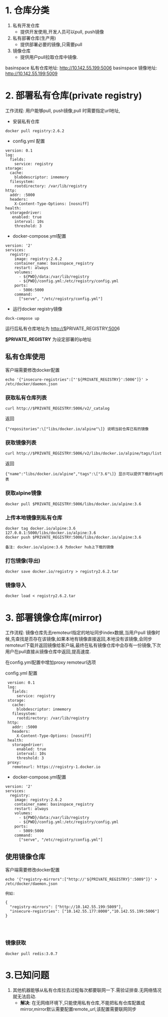 # 1. 仓库分类

1. 私有开发仓库
    + 提供开发使用,开发人员可以pull, push镜像
2. 私有部署仓库(生产用)
    + 提供部署必要的镜像,只需要pull
3. 镜像仓库
    + 提供用户pull拉取仓库中镜像.

basinspace 私有仓库地址: http://10.142.55.199:5006
basinspace 镜像地址: http://10.142.55.199:5009
# 2. 部署私有仓库(private registry)
工作流程:
用户能够pull, push镜像,pull 时需要指定url地址,

* 安装私有仓库

```
docker pull registry:2.6.2
```

* config.yml 配置

~~~
version: 0.1
log:
  fields:
    service: registry
storage:
  cache:
    blobdescriptor: inmemory
  filesystem:
    rootdirectory: /var/lib/registry
http:
  addr: :5000
  headers:
    X-Content-Type-Options: [nosniff]
health:
  storagedriver:
   enabled: true
    interval: 10s
    threshold: 3
~~~

* docker-compose.yml配置

```
version: '2'
services:
  registry:
    image: registry:2.6.2
    container_name: basinspace_registry
    restart: always
    volumes:
      - ${PWD}/data:/var/lib/registry
      - ${PWD}/config.yml:/etc/registry/config.yml
    ports:
      - 5006:5000
    command:
      ["serve", "/etc/registry/config.yml"]
```

* 运行docker registry镜像

```
dock-compose up
```

运行后私有仓库地址为 [http://$](http://127.0.0.1:5006)PRIVATE\_REGISTRY[:500](http://127.0.0.1:5006)6

[**$**](http://127.0.0.1:5006)**PRIVATE\_REGISTRY** 为设定部署的ip地址

## 私有仓库使用

客户端需要修改docker配置

```
echo '{"insecure-registries":["'${PRIVATE_REGISTRY}':5006"]}' > /etc/docker/daemon.json
```

### 获取私有仓库列表

```
curl http://$PRIVATE_REGISTRY:5006/v2/_catalog
```

返回

```
{"repositories":\["libs/docker.io/alpine"\]} 说明当前仓库已有的镜像
```

### 获取镜像列表

```
curl http://$PRIVATE_REGISTRY:5006/v2/libs/docker.io/alpine/tags/list
```

返回

```
{"name":"libs/docker.io/alpine","tags":\["3.6"\]} 显示可以提供下载的tag列表
```

### 获取alpine镜像

```
docker pull $PRIVATE_REGISTRY:5006/libs/docker.io/alpine:3.6
```

### 上传本地镜像到私有仓库

```
docker tag docker.io/alpine:3.6 127.0.0.1:5000/libs/docker.io/alpine:3.6
docker push $PRIVATE_REGISTRY:5006/libs/docker.io/alpine:3.6
```

```
备注: docker.io/alpine:3.6 为docker hub上下载的镜像
```

### 打包镜像\(导出\)

```
docker save docker.io/registry > registry2.6.2.tar
```

### 镜像导入

```
docker load < registry2.6.2.tar
```
# 3. 部署镜像仓库(mirror)

工作流程:
镜像仓库先去remoteurl指定的地址同步index数据,当用户pull 镜像时候,先查找是否存在该镜像,如果本地有镜像直接返回,本地没有该镜像,会同步remoteurl下载并返回镜像给客户端,最终在私有镜像仓库中会存有一份镜像,下次用户在pull直接从镜像仓库中返回,提高速度.


在config.yml配置中增加proxy remoteurl选项

config.yml 配置

~~~
 version: 0.1
 log:
   fields:
     service: registry
 storage:
   cache:
     blobdescriptor: inmemory
   filesystem:
     rootdirectory: /var/lib/registry
 http:
   addr: :5000
   headers:
     X-Content-Type-Options: [nosniff]
 health:
   storagedriver:
     enabled: true
     interval: 10s
     threshold: 3
 proxy:
   remoteurl: https://registry-1.docker.io
~~~     

* docker-compose.yml配置

```
version: '2'
services:
  registry:
    image: registry:2.6.2
    container_name: basinspace_registry
    restart: always
    volumes:
      - ${PWD}/data:/var/lib/registry
      - ${PWD}/config.yml:/etc/registry/config.yml
    ports:
      - 5009:5000
    command:
      ["serve", "/etc/registry/config.yml"]
```




## 使用镜像仓库

客户端需要修改docker配置

```
echo '{"registry-mirrors":["http://'${PRIVATE_REGISTRY}':5009"]}' > /etc/docker/daemon.json

例如:
{  "registry-mirrors": ["http://10.142.55.199:5009"],  "insecure-registries": ["10.142.55.177:8000","10.142.55.199:5006"]}        



```


### 镜像获取
```
docker pull redis:3.0.7
```




# 3.已知问题
1. 其他机器能够从私有仓库拉去过程每次都要联网一下.需验证排查.无网络情况就无法启动.
    + **解决**: 在无网络环境下,只能使用私有仓库,不能把私有仓库配置成mirror,mirror默认需要配置remote_url,该配置需要联网同步
